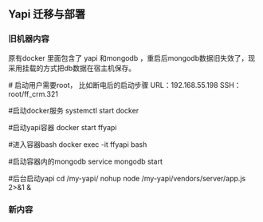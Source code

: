 ## Yapi 迁移与部署

### 旧机器内容

原有docker 里面包含了 yapi 和mongodb ，重启后mongodb数据旧失效了，现采用挂载的方式把db数据在宿主机保存。

\# 启动用户需要root， 比如断电后的启动步骤
URL：192.168.55.198
SSH：root/ff_crm.321

\#启动docker服务
systemctl start docker

\#启动yapi容器
docker start ffyapi

\#进入容器bash
docker exec -it ffyapi bash

\#启动容器内的mongodb
service mongodb start

\#后台启动yapi
cd /my-yapi/
nohup node /my-yapi/vendors/server/app.js 2>&1 &

### 新内容



